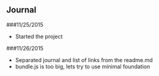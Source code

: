 ## Journal

###11/25/2015
- Started the project

###11/26/2015
- Separated journal and list of links from the readme.md
- bundle.js is too big, lets try to use minimal foundation